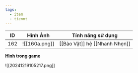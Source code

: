 ```yaml
---
tags:
  - item
  - tiennt
---
```


| ID  | Hình Ảnh      | Tính năng sử dụng             |
| --- | ------------- | ----------------------------- |
| 162 | ![[160a.png]] | [[Bảo Vật]] hệ [[Nhanh Nhẹn]] |

**Hình trong game**

![[20241219105217.png]]
